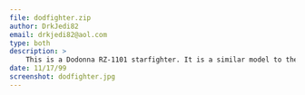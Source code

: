 ```yaml
---
file: dodfighter.zip
author: DrkJedi82
email: drkjedi82@aol.com
type: both
description: >
    This is a Dodonna RZ-1101 starfighter. It is a similar model to the A-wing but never released for military use.
date: 11/17/99
screenshot: dodfighter.jpg
---
```

